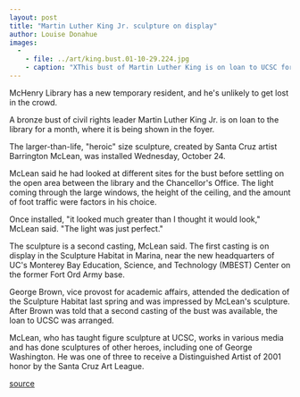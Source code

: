 ```yaml
---
layout: post
title: "Martin Luther King Jr. sculpture on display"
author: Louise Donahue
images:
  -
    - file: ../art/king.bust.01-10-29.224.jpg
    - caption: "XThis bust of Martin Luther King is on loan to UCSC for a month and is on display in the foyer of McHenry Library. Photo: Don Harris"
---
```


McHenry Library has a new temporary resident, and he's unlikely to get lost in the crowd.

A bronze bust of civil rights leader Martin Luther King Jr. is on loan to the library for a month, where it is being shown in the foyer.   
  
The larger-than-life, "heroic" size sculpture, created by Santa Cruz artist Barrington McLean, was installed Wednesday, October 24.  
  
McLean said he had looked at different sites for the bust before settling on the open area between the library and the Chancellor's Office. The light coming through the large windows, the height of the ceiling, and the amount of foot traffic were factors in his choice.  
  
Once installed, "it looked much greater than I thought it would look," McLean said. "The light was just perfect."  
  
The sculpture is a second casting, McLean said. The first casting is on display in the Sculpture Habitat in Marina, near the new headquarters of UC's Monterey Bay Education, Science, and Technology (MBEST) Center on the former Fort Ord Army base.  
  
George Brown, vice provost for academic affairs, attended the dedication of the Sculpture Habitat last spring and was impressed by McLean's sculpture. After Brown was told that a second casting of the bust was available, the loan to UCSC was arranged.  
  
McLean, who has taught figure sculpture at UCSC, works in various media and has done sculptures of other heroes, including one of George Washington. He was one of three to receive a Distinguished Artist of 2001 honor by the Santa Cruz Art League.  
  
  

[source](http://www1.ucsc.edu/currents/01-02/10-29/statue.html "Permalink to statue")
